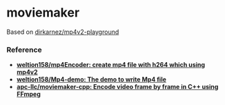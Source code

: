 moviemaker
==========
Based on [dirkarnez/mp4v2-playground](https://github.com/dirkarnez/mp4v2-playground)

### Reference
- [**weltion158/mp4Encoder: create mp4 file with h264 which using mp4v2**](https://github.com/weltion158/mp4Encoder)
- [**weltion158/Mp4-demo: The demo to write Mp4 file**](https://github.com/weltion158/Mp4-demo)
- [**apc-llc/moviemaker-cpp: Encode video frame by frame in C++ using FFmpeg**](https://github.com/apc-llc/moviemaker-cpp)
